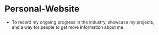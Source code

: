 # Personal-Website

- To record my ongoing progress in the industry, showcase my projects, and a way for people to get more information about me
